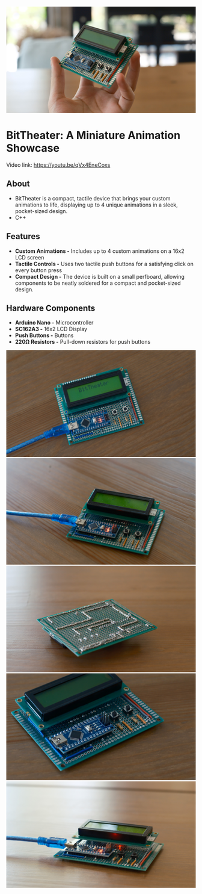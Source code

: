 ![alt text](https://github.com/kyriosaa/bittheater/blob/master/images/bittheater-1.JPG "BitTheater")
# BitTheater: A Miniature Animation Showcase

Video link: https://youtu.be/qVx4EneCoxs

## About

- BitTheater is a compact, tactile device that brings your custom animations to life, displaying up to 4 unique animations in a sleek, pocket-sized design.
- C++


## Features

- **Custom Animations -** Includes up to 4 custom animations on a 16x2 LCD screen
- **Tactile Controls -** Uses two tactile push buttons for a satisfying click on every button press
- **Compact Design -** The device is built on a small perfboard, allowing components to be neatly soldered for a compact and pocket-sized design.


## Hardware Components

- **Arduino Nano -** Microcontroller
- **SC162A3 -** 16x2 LCD Display
- **Push Buttons -** Buttons
- **220Ω Resistors -** Pull-down resistors for push buttons

![alt text](https://github.com/kyriosaa/bittheater/blob/master/images/bittheater-4.JPG "BitTheater")
![alt text](https://github.com/kyriosaa/bittheater/blob/master/images/bittheater-3.JPG "BitTheater")
![alt text](https://github.com/kyriosaa/bittheater/blob/master/images/bittheater-6.JPG "BitTheater")
![alt text](https://github.com/kyriosaa/bittheater/blob/master/images/bittheater-2.JPG "BitTheater")
![alt text](https://github.com/kyriosaa/bittheater/blob/master/images/bittheater-5.JPG "BitTheater")
